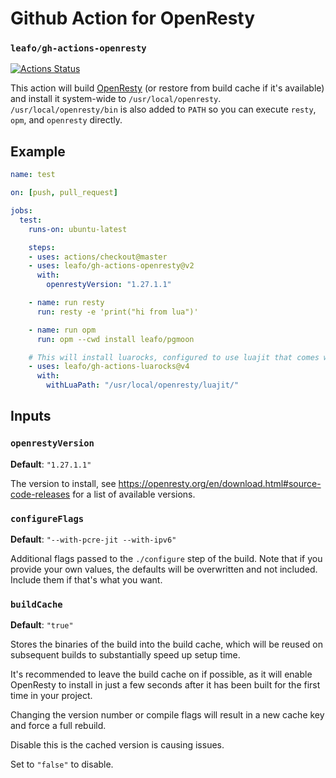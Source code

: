 
# Github Action for OpenResty

### `leafo/gh-actions-openresty`

[![Actions Status](https://github.com/leafo/gh-actions-openresty/workflows/test/badge.svg)](https://github.com/leafo/gh-actions-openresty/actions)

This action will build [OpenResty](https://openresty.org/en/) (or restore from build cache if it's
available) and install it system-wide to `/usr/local/openresty`.
`/usr/local/openresty/bin` is also added to `PATH` so you can execute `resty`,
`opm`, and `openresty` directly.


## Example


```yml
name: test

on: [push, pull_request]

jobs:
  test:
    runs-on: ubuntu-latest

    steps:
    - uses: actions/checkout@master
    - uses: leafo/gh-actions-openresty@v2
      with:
        openrestyVersion: "1.27.1.1"

    - name: run resty
      run: resty -e 'print("hi from lua")'

    - name: run opm
      run: opm --cwd install leafo/pgmoon

    # This will install luarocks, configured to use luajit that comes with openresty
    - uses: leafo/gh-actions-luarocks@v4
      with:
        withLuaPath: "/usr/local/openresty/luajit/"
```


## Inputs

### `openrestyVersion`

**Default**: `"1.27.1.1"`

The version to install, see https://openresty.org/en/download.html#source-code-releases for a list of available versions.

### `configureFlags`

**Default**: `"--with-pcre-jit --with-ipv6"`

Additional flags passed to the `./configure` step of the build. Note that if
you provide your own values, the defaults will be overwritten and not included.
Include them if that's what you want.

### `buildCache`

**Default**: `"true"`

Stores the binaries of the build into the build cache, which will be reused on
subsequent builds to substantially speed up setup time.

It's recommended to leave the build cache on if possible, as it will enable
OpenResty to install in just a few seconds after it has been built for the
first time in your project.

Changing the version number or compile flags will result in a new cache key and
force a full rebuild.

Disable this is the cached version is causing issues.

Set to `"false"` to disable.

